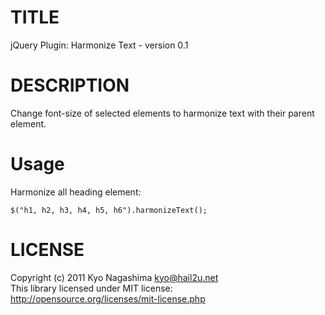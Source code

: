 TITLE
=====

jQuery Plugin: Harmonize Text - version 0.1


DESCRIPTION
===========

Change font-size of selected elements to harmonize text with their parent element.


Usage
=====

Harmonize all heading element:

    $("h1, h2, h3, h4, h5, h6").harmonizeText();


LICENSE
=======

Copyright (c) 2011 Kyo Nagashima <kyo@hail2u.net>  
This library licensed under MIT license:  
http://opensource.org/licenses/mit-license.php
